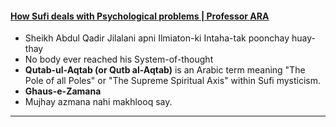 #### [How Sufi deals with Psychological problems | Professor ARA](https://www.youtube.com/watch?v=fVYeVISIDcQ)
* Sheikh Abdul Qadir Jilalani apni Ilmiaton-ki Intaha-tak poonchay huay-thay
* No body ever reached his System-of-thought
* __Qutab-ul-Aqtab (or Qutb al-Aqtab)__ is an Arabic term meaning "The Pole of all Poles" or "The Supreme Spiritual Axis" within Sufi mysticism.
* __Ghaus-e-Zamana__
* Mujhay azmana nahi makhlooq say.

*** 
